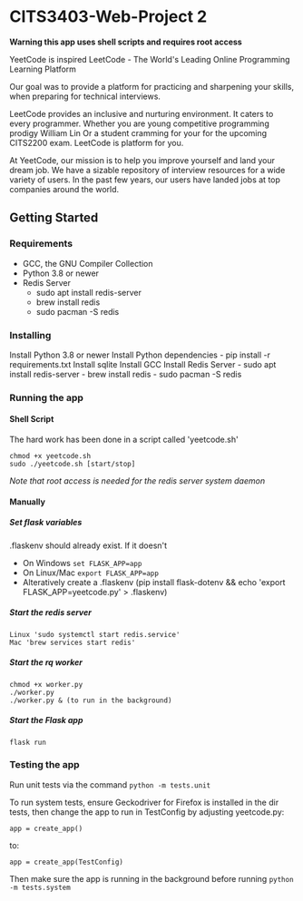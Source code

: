 # CITS3403-Web-Project 2

**Warning this app uses shell scripts and requires root access**

YeetCode is inspired LeetCode - The World's Leading Online Programming
Learning Platform

Our goal was to provide a platform for practicing and sharpening your skills, when
preparing for technical interviews. 

LeetCode provides an inclusive and nurturing environment. It caters to every programmer.
Whether you are young competitive programming prodigy William Lin Or a student cramming for 
your for the upcoming CITS2200 exam. LeetCode is platform for you.

At YeetCode, our mission is to help you improve yourself and land your dream
job. We have a sizable repository of interview resources for a wide variety of users.
In the past few years, our users have landed jobs at top companies around the
world.

## Getting Started

### Requirements
- GCC, the GNU Compiler Collection
- Python 3.8 or newer
- Redis Server
    - sudo apt install redis-server
    - brew install redis
    - sudo pacman -S redis


### Installing
Install Python 3.8 or newer
Install Python dependencies
	- pip install -r requirements.txt
Install sqlite
Install GCC
Install Redis Server
    - sudo apt install redis-server
    - brew install redis
    - sudo pacman -S redis


### Running the app

#### Shell Script

The hard work has been done in a script called 'yeetcode.sh'

	chmod +x yeetcode.sh
	sudo ./yeetcode.sh [start/stop]

*Note that root access is needed for the redis server system daemon*

#### Manually

##### Set flask variables

.flaskenv should already exist. If it doesn't

- On Windows `set FLASK_APP=app`
- On Linux/Mac `export FLASK_APP=app`
- Alteratively create a .flaskenv (pip install flask-dotenv && echo 'export FLASK_APP=yeetcode.py' > .flaskenv)

##### Start the redis server

	Linux 'sudo systemctl start redis.service'
	Mac 'brew services start redis'

##### Start the rq worker

	chmod +x worker.py
	./worker.py
	./worker.py & (to run in the background)


##### Start the Flask app

	flask run

### Testing the app

Run unit tests via the command `python -m tests.unit`

To run system tests, ensure Geckodriver for Firefox is installed in the dir tests\, then change the app to run in 
TestConfig by adjusting yeetcode.py:

	app = create_app()

to:

	app = create_app(TestConfig)

Then make sure the app is running in the background before running `python -m tests.system`

